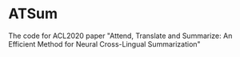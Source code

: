 # ATSum
The code for ACL2020 paper "Attend, Translate and Summarize: An Efficient Method for Neural Cross-Lingual Summarization"

